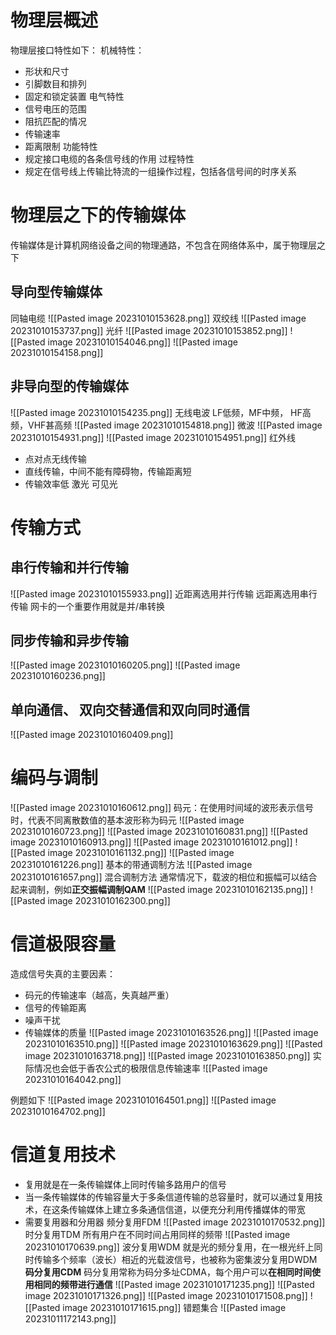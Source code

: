 # 物理层概述
物理层接口特性如下：
机械特性：
- 形状和尺寸
- 引脚数目和排列
- 固定和锁定装置
电气特性
- 信号电压的范围
- 阻抗匹配的情况
- 传输速率
- 距离限制
功能特性
- 规定接口电缆的各条信号线的作用
过程特性
- 规定在信号线上传输比特流的一组操作过程，包括各信号间的时序关系

# 物理层之下的传输媒体

传输媒体是计算机网络设备之间的物理通路，不包含在网络体系中，属于物理层之下
## 导向型传输媒体

同轴电缆
![[Pasted image 20231010153628.png]]
双绞线
![[Pasted image 20231010153737.png]]
光纤
![[Pasted image 20231010153852.png]]
![[Pasted image 20231010154046.png]]
![[Pasted image 20231010154158.png]]
## 非导向型的传输媒体
![[Pasted image 20231010154235.png]]
无线电波
LF低频，MF中频， HF高频，VHF甚高频
![[Pasted image 20231010154818.png]]
微波
![[Pasted image 20231010154931.png]]
![[Pasted image 20231010154951.png]]
红外线
- 点对点无线传输
- 直线传输，中间不能有障碍物，传输距离短
- 传输效率低
激光
可见光

# 传输方式
## 串行传输和并行传输
![[Pasted image 20231010155933.png]]
近距离选用并行传输
远距离选用串行传输
网卡的一个重要作用就是并/串转换
## 同步传输和异步传输
![[Pasted image 20231010160205.png]]
![[Pasted image 20231010160236.png]]
## 单向通信、 双向交替通信和双向同时通信
![[Pasted image 20231010160409.png]]
# 编码与调制
![[Pasted image 20231010160612.png]]
码元：在使用时间域的波形表示信号时，代表不同离散数值的基本波形称为码元
![[Pasted image 20231010160723.png]]
![[Pasted image 20231010160831.png]]
![[Pasted image 20231010160913.png]]
![[Pasted image 20231010161012.png]]
![[Pasted image 20231010161132.png]]
![[Pasted image 20231010161226.png]]
基本的带通调制方法
![[Pasted image 20231010161657.png]]
混合调制方法
通常情况下，载波的相位和振幅可以结合起来调制，例如**正交振幅调制QAM**
![[Pasted image 20231010162135.png]]
![[Pasted image 20231010162300.png]]
# 信道极限容量
造成信号失真的主要因素：
- 码元的传输速率（越高，失真越严重）
- 信号的传输距离
- 噪声干扰
- 传输媒体的质量
![[Pasted image 20231010163526.png]]
![[Pasted image 20231010163510.png]]
![[Pasted image 20231010163629.png]]
![[Pasted image 20231010163718.png]]
![[Pasted image 20231010163850.png]]
实际情况也会低于香农公式的极限信息传输速率
![[Pasted image 20231010164042.png]]

例题如下
![[Pasted image 20231010164501.png]]
![[Pasted image 20231010164702.png]]

# 信道复用技术
- 复用就是在一条传输媒体上同时传输多路用户的信号
- 当一条传输媒体的传输容量大于多条信道传输的总容量时，就可以通过复用技术，在这条传输媒体上建立多条通信信道，以便充分利用传播媒体的带宽
- 需要复用器和分用器
频分复用FDM
![[Pasted image 20231010170532.png]]
时分复用TDM
所有用户在不同时间占用同样的频带
![[Pasted image 20231010170639.png]]
波分复用WDM
就是光的频分复用，在一根光纤上同时传输多个频率（波长）相近的光载波信号，也被称为密集波分复用DWDM
**码分复用CDM**
码分复用常称为码分多址CDMA，每个用户可以**在相同时间使用相同的频带进行通信**
![[Pasted image 20231010171235.png]]
![[Pasted image 20231010171326.png]]
![[Pasted image 20231010171508.png]]
![[Pasted image 20231010171615.png]]
错题集合
![[Pasted image 20231011172143.png]]
